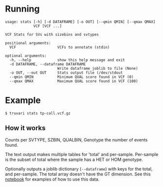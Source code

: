 
# Running

```
usage: stats [-h] [-d DATAFRAME] [-o OUT] [--qmin QMIN] [--qmax QMAX]
             VCF [VCF ...]

VCF Stats for SVs with sizebins and svtypes

positional arguments:
  VCF                   VCFs to annotate (stdin)

optional arguments:
  -h, --help            show this help message and exit
  -d DATAFRAME, --dataframe DATAFRAME
                        Write dataframe joblib to file (None)
  -o OUT, --out OUT     Stats output file (/dev/stdout
  --qmin QMIN           Minimum QUAL score found in VCF (0)
  --qmax QMAX           Maximum QUAL score found in VCF (100)
  ```
  
# Example
`$ truvari stats tp-call.vcf.gz`

## How it works
Counts per SVTYPE, SZBIN, QUALBIN, Genotype the number of events found.

The text output makes multiple tables for 'total' and per-sample. Per-sample is the subset of total where the sample has a HET or HOM genotype.

Optionally outputs a joblib dictionary (`--dataframe`) with keys for the total, and per-sample. The total array doesn't have the GT dimension. See this [notebook](https://github.com/spiralgenetics/truvari/blob/develop/TruvariStatsPlots.ipynb) for examples of how to use this data. 
